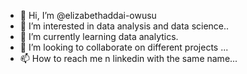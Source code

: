 - 👋 Hi, I’m @elizabethaddai-owusu
- 👀 I’m interested in data analysis and data science..
- 🌱 I’m currently learning data analytics.
- 💞️ I’m looking to collaborate on different projects ...
- 📫 How to reach me n linkedin with the same name...

<!---
elizabethaddai-owusu/elizabethaddai-owusu is a ✨ special ✨ repository because its `README.md` (this file) appears on your GitHub profile.
You can click the Preview link to take a look at your changes.
--->
